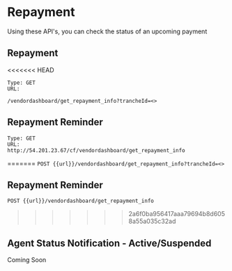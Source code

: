 # Repayment
Using these API's, you can check the status of an upcoming payment

<!-- ## Repayments - Partner

Coming Soon

## Repayments - Agent

Coming Soon
 -->
## Repayment

<<<<<<< HEAD
```shell
Type: GET
URL: 

/vendordashboard/get_repayment_info?trancheId=<>
```

## Repayment Reminder

```shell
Type: GET
URL:
http://54.201.23.67/cf/vendordashboard/get_repayment_info
```
=======
`POST {{url}}/vendordashboard/get_repayment_info?trancheId=<>`

## Repayment Reminder

`POST {{url}}/vendordashboard/get_repayment_info`
>>>>>>> 2a6f0ba956417aaa79694b8d6058a55a035c32ad

## Agent Status Notification - Active/Suspended

Coming Soon
